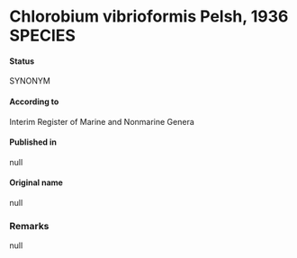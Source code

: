 Chlorobium vibrioformis Pelsh, 1936 SPECIES
=======

#### Status
SYNONYM

#### According to
Interim Register of Marine and Nonmarine Genera

#### Published in
null

#### Original name
null

### Remarks
null